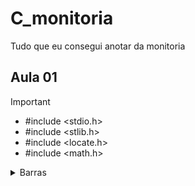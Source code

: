 # C_monitoria

 Tudo que eu consegui anotar da monitoria 

## Aula 01 
 >[!IMPORTANT]
>- #include <stdio.h>
>- #include <stlib.h>
>- #include <locate.h>
>- #include <math.h>

<Details>
<summary>Barras</summary>
 
\n = quebra de linha

\t = paragrafo

\a = alerta

<Details>
<summary>Tipos de variaveis</summary>

>[!IMPORTANT]
>-char = %c
>-int = %d
>-long int = %ld
>-float = %f , %2f
>-double = %if
 
